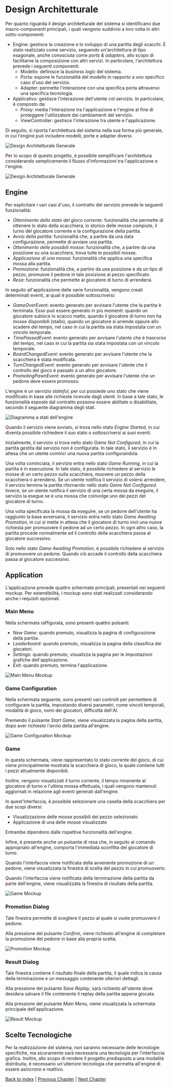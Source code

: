 # Design Architetturale

Per quanto riguarda il design architetturale del sistema si identificano due macro-componenti principali,
i quali vengono suddivisi a loro volta in altri sotto-componenti:
- Engine: gestisce la creazione e lo sviluppo di una partita degli scacchi.
  È stato realizzato come servizio, seguendo un'architettura di tipo esagonale,
  anche conosciuta come _ports & adapters_, allo scopo di facilitarne la
  composizione con altri servizi. In particolare, l'architettura prevede i seguenti componenti:
  - Modello: definisce la _business logic_ del sistema.
  - Porta: espone le funzionalità del modello in rapporto a uno specifico caso d'uso del servizio.
  - Adapter: permette l'interazione con una specifica porta attraverso una specifica tecnologia.
- Applicativo: gestisce l'interazione dell'utente col servizio. In particolare, è composto da:
  - Proxy: media l'interazione tra l'applicazione e l'engine al fine di proteggere l'utilizzatore dai
    cambiamenti del servizio.
  - ViewController: gestisce l'interazione tra utente e l'applicazione.

Di seguito, si riporta l'architettura del sistema nella sua forma più generale, in cui l'engine può
includere modelli, porte e adapter diversi.

![Design Architetturale Generale](../images/general-architectural-design.png)

Per lo scopo di questo progetto, è possibile semplificare l'architettura considerando semplicemente il flusso 
d'informazioni tra l'applicazione e l'engine.

![Design Architetturale Generale](../images/architectural-design.png)

## Engine

Per esplicitare i vari casi d'uso, il contratto del servizio prevede le seguenti funzionalità:
- _Ottenimento dello stato del gioco corrente_: funzionalità che permette di ottenere lo stato della scacchiera, lo 
  storico delle mosse compiute, il turno del giocatore corrente e la configurazione della partita.
- _Avvio della partita_: funzionalità che, a partire da una data configurazione, permette di avviare 
  una partita.
- _Ottenimento delle possibili mosse_: funzionalità che, a partire da una posizione su una scacchiera, trova tutte le 
  possibili mosse.
- _Applicazione di una mossa_: funzionalità che applica una specifica mossa alla partita.
- _Promozione_: funzionalità che, a partire da una posizione e da un tipo di pezzo, promuove il pedone in tale posizione
  al pezzo specificato.
- _Resa_: funzionalità che permette al giocatore di turno di arrendersi.

In seguito all'applicazione delle varie funzionalità, vengono creati determinati eventi, ai quali è possibile 
sottoscriversi:
- _GameOverEvent_: evento generato per avvisare l'utente che la partita è terminata. Esso può essere
  generato in più momenti: quando un giocatore subisce lo scacco matto, quando il giocatore di turno non ha 
  mosse disponibili (stallo), quando un giocatore si arrende oppure allo scadere del tempo, nel caso in cui la 
  partita sia stata impostata con un vincolo temporale.
- _TimePassedEvent_: evento generato per avvisare l'utente che è trascorso del tempo, nel caso in cui
  la partita sia stata impostata con un vincolo temporale.
- _BoardChangedEvent_: evento generato per avvisare l'utente che la scacchiera è stata modificata.
- _TurnChangedEvent_: evento generato per avvisare l'utente che il controllo del gioco è passato a un altro giocatore.
- _PromotingPawnEvent_: evento generato per avvisare l'utente che un pedone deve essere promosso.

L'engine è un servizio _stateful_, per cui possiede uno stato che viene modificato in base alle richieste ricevute dagli
utenti. In base a tale stato, le funzionalità esposte dal contratto possono essere abilitate o disabilitate, secondo il
seguente diagramma degli stati.

![Diagramma a stati dell'engine](../images/engine-state-diagram.png)

Quando il servizio viene avviato, si trova nello stato _Engine Started_, in cui diventa possibile richiedere il suo 
stato o sottoscriversi ai suoi eventi.

Inizialmente, il servizio si trova nello stato _Game Not Configured_, in cui la partita gestita dal servizio non è 
configurata. In tale stato, il servizio è in attesa che un utente cominci una nuova partita configurandola.

Una volta cominciata, il servizio entra nello stato _Game Running_, in cui la partita è in esecuzione. In tale stato, 
è possibile richiedere al servizio le mosse di un certo pezzo sulla scacchiera, muovere un pezzo della scacchiera o 
arrendersi.
Se un utente notifica il servizio di volersi arrendere, il servizio termina la partita ritornando nello stato 
_Game Not Configured_.
Invece, se un utente notifica il servizio di una certa mossa da eseguire, il servizio la esegue se è una mossa che coinvolge
uno dei pezzi del giocatore di turno.

Una volta specificata la mossa da eseguire, se un pedone dell'utente ha raggiunto la base avversaria, il servizio entra
nello stato _Game Awaiting Promotion_, in cui si mette in attesa che il giocatore di turno invii una nuova richiesta per
promuovere il pedone ad un certo pezzo. In ogni altro caso, la partita procede normalmente ed il controllo della
scacchiera passa al giocatore successivo.

Solo nello stato _Game Awaiting Promotion_, è possibile richiedere al servizio di promuovere un pedone. Quando ciò
accade il controllo della scacchiera passa al giocatore successivo.

## Application

L'applicazione prevede quattro schermate principali, presentati nei seguenti mockup.
Per estendibilità, i mockup sono stati realizzati considerando anche i requisiti opzionali.

### Main Menu

Nella schermata raffigurata, sono presenti quattro pulsanti:
- _New Game_: quando premuto, visualizza la pagina di configurazione della partita.
- _Leaderboard_: quando premuto, visualizza la pagina della classifica dei giocatori.
- _Settings_: quando premuto, visualizza la pagina per le impostazioni grafiche dell'applicazione.
- _Exit_: quando premuto, termina l'applicazione.

![Main Menu Mockup](../images/mockups/main-menu-mockup.png)

### Game Configuration

Nella schermata seguente, sono presenti vari controlli per permettere di configurare la partita, impostando diversi 
parametri, come vincoli temporali, modalità di gioco, nomi dei giocatori, difficoltà dell'_AI_.

Premendo il pulsante _Start Game_, viene visualizzata la pagina della partita, dopo aver richiesto l'avvio della 
partita all'engine.

![Game Configuration Mockup](../images/mockups/game-configuration-mockup.png)

### Game 

In questa schermata, viene rappresentato lo stato corrente del gioco, di cui viene principalmente mostrata la 
scacchiera di gioco, la quale contiene tutti i pezzi attualmente disponibili.

Inoltre, vengono visualizzati il turno corrente, il tempo rimanente al giocatore di turno e l'ultima mossa
effettuata, i quali vengono mantenuti aggiornati in relazione agli eventi generati dall'engine.

In quest'interfaccia, è possibile selezionare una casella della scacchiera per due scopi diversi:
- Visualizzazione delle mosse possibili del pezzo selezionato
- Applicazione di una delle mosse visualizzate

Entrambe dipendono dalle rispettive funzionalità dell'engine.

Infine, è presente anche un pulsante di resa che, in seguito al comando appropriato all'engine, comporta l'immediata
sconfitta del giocatore di turno.

Quando l'interfaccia viene notificata della avvenente promozione di un pedone, viene visualizzata la finestra di 
scelta del pezzo in cui promuoverlo.

Quando l'interfaccia viene notificata della terminazione della partita da parte dell'engine, viene visualizzata la
finestra di risultato della partita.

![Game Mockup](../images/mockups/game-mockup.png)

### Promotion Dialog

Tale finestra permette di scegliere il pezzo al quale si vuole promuovere il pedone. 

Alla pressione del pulsante _Confirm_, viene richiesto all'engine di completare la 
promozione del pedone in base alla propria scelta.

![Promotion Mockup](../images/mockups/promotion-mockup.png)

### Result Dialog

Tale finestra contiene il risultato finale della partita, il quale indica la causa della terminazione e un messaggio
contenente ulteriori dettagli.

Alla pressione del pulsante _Save Replay_, sarà richiesto all'utente dove desidera salvare il file contenente il
replay della partita appena giocata.

Alla pressione del pulsante _Main Menu_, viene visualizzata la schermata principale dell'applicazione.

![Result Mockup](../images/mockups/result-mockup.png)

## Scelte Tecnologiche

Per la realizzazione del sistema, non saranno necessarie delle tecnologie specifiche, ma sicuramente
sarà necessaria una tecnologia per l'interfaccia grafica.
Inoltre, allo scopo di rendere il progetto predisposto a una modalità distribuita, è necessario un'ulteriore tecnologia 
che permetta all'engine di essere asincrono e reattivo.

[Back to index](../index.md) |
[Previous Chapter](../3-requirements/index.md) |
[Next Chapter](../5-detailed-design/index.md)
